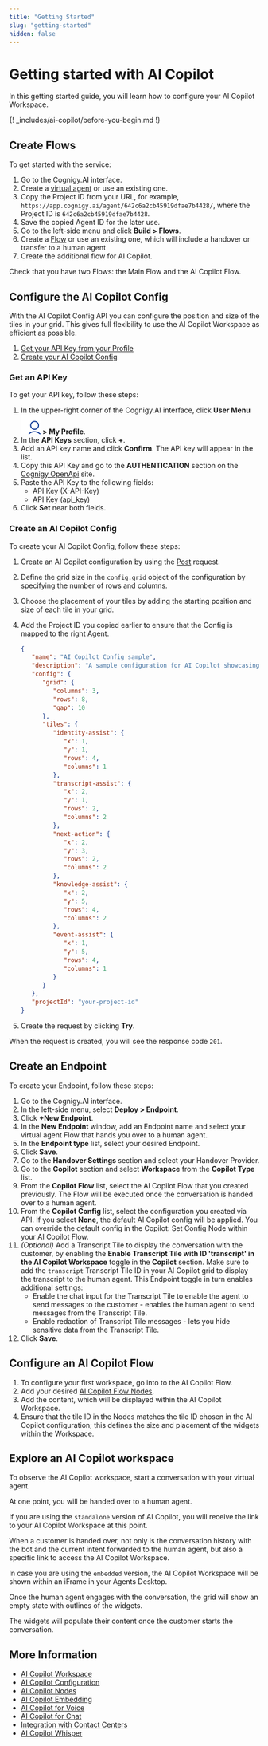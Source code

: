 ```yaml
---
title: "Getting Started"
slug: "getting-started"
hidden: false
---
```


# Getting started with AI Copilot

In this getting started guide, you will learn how to configure your AI Copilot Workspace.

{! _includes/ai-copilot/before-you-begin.md !}

## Create Flows

To get started with the service:

1. Go to the Cognigy.AI interface.
2. Create a [virtual agent](../ai/build/projects.md) or use an existing one.
3. Copy the Project ID from your URL, for example, `https://app.cognigy.ai/agent/642c6a2cb45919dfae7b4428/`, where the Project ID is `642c6a2cb45919dfae7b4428`.
4. Save the copied Agent ID for the later use.
5. Go to the left-side menu and click **Build > Flows**.
6. Create a [Flow](../ai/build/flows.md) or use an existing one, which will include a handover or transfer to a human agent 
7. Create the additional flow for AI Copilot.

Check that you have two Flows: the Main Flow and the AI Copilot Flow.

## Configure the AI Copilot Config

With the AI Copilot Config  API you can configure the position and size of the tiles in your grid. This gives full flexibility to use the AI Copilot Workspace as efficient as possible.​

1. [Get your API Key from your Profile](#get-an-api-key)
2. [Create your AI Copilot Config](#configure-the-ai-copilot-config)

### Get an API Key

To get your API key, follow these steps:

1. In the upper-right corner of the Cognigy.AI interface, click **User Menu ![user-menu](../_assets/icons/user-menu.svg) > My Profile**.
2. In the **API Keys** section, click **+**.
3. Add an API key name and click **Confirm**. The API key will appear in the list.
4. Copy this API Key and go to the **AUTHENTICATION** section on the [Cognigy OpenApi](https://api-trial.cognigy.ai/openapi) site.
5. Paste the API Key to the following fields:
    - API Key (X-API-Key)
    - API Key (api_key)
6. Click **Set** near both fields. 

### Create an AI Copilot Config

To create your AI Copilot Config, follow these steps:

1. Create an AI Copilot configuration by using the [Post](https://api-trial.cognigy.ai/openapi#post-/v2.0/agentassistconfigs) request. 
2. Define the grid size in the `config.grid` object of the configuration by specifying the number of rows and columns. 
3. Choose the placement of your tiles by adding the starting position and size of each tile in your grid.
4. Add the Project ID you copied earlier to ensure that the Config is mapped to the right Agent.

   ```json
   {
      "name": "AI Copilot Config sample",
      "description": "A sample configuration for AI Copilot showcasing the layout of tiles",
      "config": {
         "grid": {
            "columns": 3,
            "rows": 8,
            "gap": 10
         },
         "tiles": {
            "identity-assist": {
               "x": 1,
               "y": 1,
               "rows": 4,
               "columns": 1
            },
            "transcript-assist": {
               "x": 2,
               "y": 1,
               "rows": 2,
               "columns": 2
            },
            "next-action": {
               "x": 2,
               "y": 3,
               "rows": 2,
               "columns": 2
            },
            "knowledge-assist": {
               "x": 2,
               "y": 5,
               "rows": 4,
               "columns": 2
            },
            "event-assist": {
               "x": 1,
               "y": 5,
               "rows": 4,
               "columns": 1
            }
         }
      },
      "projectId": "your-project-id"
   }
   ```
5. Create the request by clicking **Try**.

When the request is created, you will see the response code `201`.

## Create an Endpoint

To create your Endpoint, follow these steps:

1. Go to the Cognigy.AI interface.
2. In the left-side menu, select **Deploy > Endpoint**.
3. Click **+New Endpoint**. 
4. In the **New Endpoint** window, add an Endpoint name and select your virtual agent Flow that hands you over to a human agent. 
5. In the **Endpoint type** list, select your desired Endpoint. 
6. Click **Save**. 
7. Go to the **Handover Settings** section and select your Handover Provider.
8. Go to the **Copilot** section and select **Workspace** from the **Copilot Type** list.
9. From the **Copilot Flow** list, select the AI Copilot Flow that you created previously. The Flow will be executed once the conversation is handed over to a human agent.
10. From the **Copilot Config** list, select the configuration you created via API. If you select **None**, the default AI Copilot config will be applied. You can override the default config in the Copilot: Set Config Node within your AI Copilot Flow.
11. _(Optional)_ Add a Transcript Tile to display the conversation with the customer, by enabling the **Enable Transcript Tile with ID 'transcript' in the AI Copilot Workspace** toggle in the **Copilot** section. Make sure to add the `transcript` Transcript Tile ID in your AI Copilot grid to display the transcript to the human agent. This Endpoint toggle in turn enables additional settings:
    - Enable the chat input for the Transcript Tile to enable the agent to send messages to the customer - enables the human agent to send messages from the Transcript Tile.
    - Enable redaction of Transcript Tile messages - lets you hide sensitive data from the Transcript Tile.
12. Click **Save**.

## Configure an AI Copilot Flow

1. To configure your first workspace, go into to the AI Copilot Flow.
2. Add your desired [AI Copilot Flow Nodes](../ai/build/node-reference/ai-copilot/overview.md). 
3. Add the content, which will be displayed within the AI Copilot Workspace.
4. Ensure that the tile ID in the Nodes matches the tile ID chosen in the AI Copilot configuration; this defines the size and placement of the widgets within the Workspace.

## Explore an AI Copilot workspace

To observe the AI Copilot workspace, start a conversation with your virtual agent.

At one point, you will be handed over to a human agent. 

If you are using the `standalone` version of AI Copilot, you will receive the link to your AI Copilot Workspace at this point.

When a customer is handed over, not only is the conversation history with the bot and the current intent forwarded to the human agent, but also a specific link to access the AI Copilot Workspace.

In case you are using the `embedded` version, the AI Copilot Workspace will be shown within an iFrame in your Agents Desktop.

Once the human agent engages with the conversation, the grid will show an empty state with outlines of the widgets. 

The widgets will populate their content once the customer starts the conversation.

## More Information

- [AI Copilot Workspace](overview.md)
- [AI Copilot Configuration](configuration.md)
- [AI Copilot Nodes](../ai/build/node-reference/ai-copilot/overview.md)
- [AI Copilot Embedding](embedding.md)
- [AI Copilot for Voice](voice/voice-overview.md)
- [AI Copilot for Chat](chat.md)
- [Integration with Contact Centers](contact-center-integration.md)
- [AI Copilot Whisper](../live-agent/assistants/ai-copilot-whisper.md)
